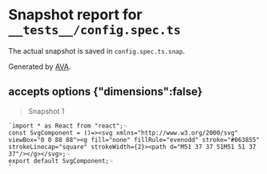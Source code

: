# Snapshot report for `__tests__/config.spec.ts`

The actual snapshot is saved in `config.spec.ts.snap`.

Generated by [AVA](https://avajs.dev).

## accepts options {"dimensions":false}

> Snapshot 1

    `import * as React from "react";␊
    const SvgComponent = ()=><svg xmlns="http://www.w3.org/2000/svg" viewBox="0 0 88 88"><g fill="none" fillRule="evenodd" stroke="#063855" strokeLinecap="square" strokeWidth={2}><path d="M51 37 37 51M51 51 37 37"/></g></svg>;␊
    export default SvgComponent;␊
    `
